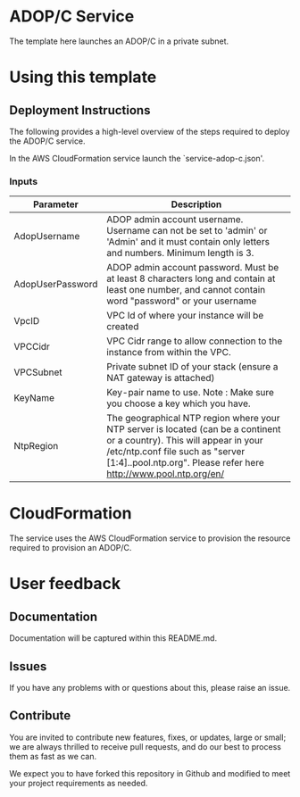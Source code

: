 # ADOP/C Service

The template here launches an ADOP/C in a private subnet.

# Using this template 

## Deployment Instructions

The following provides a high-level overview of the steps required to deploy the ADOP/C service.

In the AWS CloudFormation service launch the `service-adop-c.json'.

### Inputs

| Parameter | Description |
|-----------|-------------|
| AdopUsername | ADOP admin account username. Username can not be set to 'admin' or 'Admin' and it must contain only letters and numbers. Minimum length is 3. |
| AdopUserPassword | ADOP admin account password. Must be at least 8 characters long and contain at least one number, and cannot contain word "password" or your username | 
| VpcID | VPC Id of where your instance will be created | 
| VPCCidr | VPC Cidr range to allow connection to the instance from within the VPC. | 
| VPCSubnet | Private subnet ID of your stack (ensure a NAT gateway is attached) |
| KeyName | Key-pair name to use. Note : Make sure you choose a key which you have. |
| NtpRegion | The geographical NTP region where your NTP server is located (can be a continent or a country). This will appear in your /etc/ntp.conf file such as "server [1:4].<NtpRegion>.pool.ntp.org". Please refer here http://www.pool.ntp.org/en/ |

# CloudFormation

The service uses the AWS CloudFormation service to provision the resource required to provision an ADOP/C.

# User feedback

## Documentation
Documentation will be captured within this README.md.

## Issues
If you have any problems with or questions about this, please raise an issue.

## Contribute
You are invited to contribute new features, fixes, or updates, large or small; we are always thrilled to receive pull requests, and do our best to process them as fast as we can.

We expect you to have forked this repository in Github and modified to meet your project requirements as needed.
